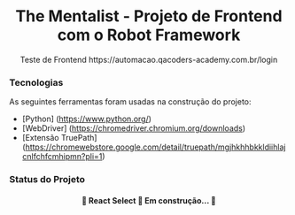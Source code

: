 <h1 align="center">The Mentalist - Projeto de Frontend com o Robot Framework</h1>
<p align="center">Teste de Frontend https://automacao.qacoders-academy.com.br/login</p>

### Tecnologias
As seguintes ferramentas foram usadas na construção do projeto:
- [Python] (<https://www.python.org/>)
- [WebDriver] (<https://chromedriver.chromium.org/downloads>)
- [Extensão TruePath] (<https://chromewebstore.google.com/detail/truepath/mgjhkhhbkkldiihlajcnlfchfcmhipmn?pli=1>)

### Status do Projeto 

<h4 align="center"> 
	🚧  React Select 🚀 Em construção...  🚧
</h4>